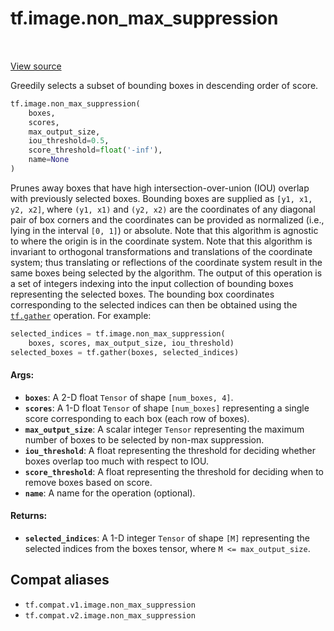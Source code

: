 <div itemscope itemtype="http://developers.google.com/ReferenceObject">
<meta itemprop="name" content="tf.image.non_max_suppression" />
<meta itemprop="path" content="Stable" />
</div>

# tf.image.non_max_suppression

<!-- Insert buttons and diff -->

<table class="tfo-notebook-buttons tfo-api" align="left">
</table>

<a target="_blank" href="/code/stable/tensorflow/python/ops/image_ops_impl.py">View source</a>



Greedily selects a subset of bounding boxes in descending order of score.

``` python
tf.image.non_max_suppression(
    boxes,
    scores,
    max_output_size,
    iou_threshold=0.5,
    score_threshold=float('-inf'),
    name=None
)
```



<!-- Placeholder for "Used in" -->

Prunes away boxes that have high intersection-over-union (IOU) overlap
with previously selected boxes.  Bounding boxes are supplied as
`[y1, x1, y2, x2]`, where `(y1, x1)` and `(y2, x2)` are the coordinates of any
diagonal pair of box corners and the coordinates can be provided as normalized
(i.e., lying in the interval `[0, 1]`) or absolute.  Note that this algorithm
is agnostic to where the origin is in the coordinate system.  Note that this
algorithm is invariant to orthogonal transformations and translations
of the coordinate system; thus translating or reflections of the coordinate
system result in the same boxes being selected by the algorithm.
The output of this operation is a set of integers indexing into the input
collection of bounding boxes representing the selected boxes.  The bounding
box coordinates corresponding to the selected indices can then be obtained
using the <a href="../../tf/gather.md"><code>tf.gather</code></a> operation.  For example:
  ```python
  selected_indices = tf.image.non_max_suppression(
      boxes, scores, max_output_size, iou_threshold)
  selected_boxes = tf.gather(boxes, selected_indices)
  ```

#### Args:


* <b>`boxes`</b>: A 2-D float `Tensor` of shape `[num_boxes, 4]`.
* <b>`scores`</b>: A 1-D float `Tensor` of shape `[num_boxes]` representing a single
  score corresponding to each box (each row of boxes).
* <b>`max_output_size`</b>: A scalar integer `Tensor` representing the maximum number
  of boxes to be selected by non-max suppression.
* <b>`iou_threshold`</b>: A float representing the threshold for deciding whether boxes
  overlap too much with respect to IOU.
* <b>`score_threshold`</b>: A float representing the threshold for deciding when to
  remove boxes based on score.
* <b>`name`</b>: A name for the operation (optional).


#### Returns:


* <b>`selected_indices`</b>: A 1-D integer `Tensor` of shape `[M]` representing the
  selected indices from the boxes tensor, where `M <= max_output_size`.

## Compat aliases

* `tf.compat.v1.image.non_max_suppression`
* `tf.compat.v2.image.non_max_suppression`

